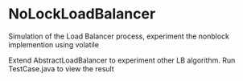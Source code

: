 # NoLockLoadBalancer
Simulation of the Load Balancer process, experiment the nonblock implemention using volatile

Extend AbstractLoadBalancer to experiment other LB algorithm.
Run TestCase.java to view the result
